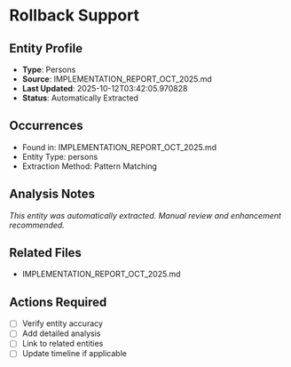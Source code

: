 # Rollback Support

## Entity Profile
- **Type**: Persons
- **Source**: IMPLEMENTATION_REPORT_OCT_2025.md
- **Last Updated**: 2025-10-12T03:42:05.970828
- **Status**: Automatically Extracted

## Occurrences
- Found in: IMPLEMENTATION_REPORT_OCT_2025.md
- Entity Type: persons
- Extraction Method: Pattern Matching

## Analysis Notes
*This entity was automatically extracted. Manual review and enhancement recommended.*

## Related Files
- IMPLEMENTATION_REPORT_OCT_2025.md

## Actions Required
- [ ] Verify entity accuracy
- [ ] Add detailed analysis
- [ ] Link to related entities
- [ ] Update timeline if applicable
